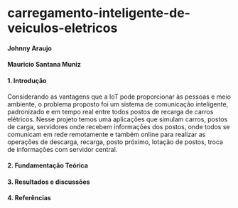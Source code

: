 # carregamento-inteligente-de-veiculos-eletricos
#### Johnny Araujo
#### Mauricio Santana Muniz

#### 1. Introdução
Considerando as vantagens que a IoT pode proporcionar às pessoas e meio ambiente, o problema proposto foi um sistema de comunicação inteligente, padronizado e em tempo real entre todos postos de recarga de carros elétricos. Nesse projeto temos uma aplicações que simulam carros, postos de carga, servidores onde recebem informações dos postos, onde todos se comunicam em rede remotamente e também online para realizar as operações de descarga, recarga, posto próximo, lotação de postos, troca de informações com servidor central. 
#### 2. Fundamentação Teórica

#### 3. Resultados e discussões

#### 4. Referências 
